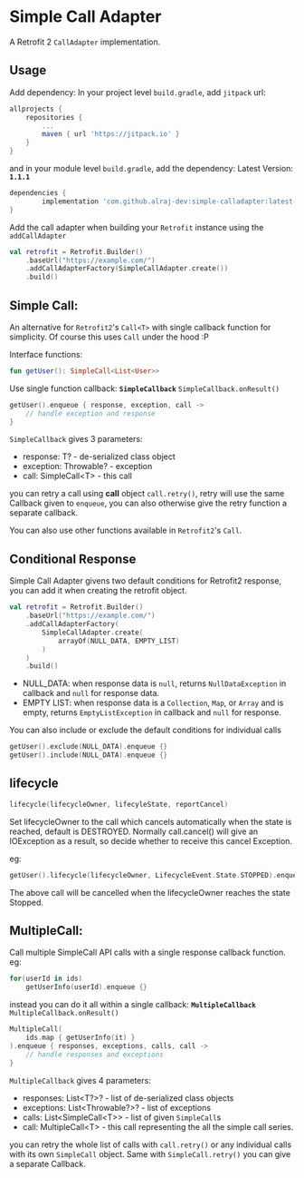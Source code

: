 Simple Call Adapter
=

A Retrofit 2 `CallAdapter` implementation.

Usage
-

Add dependency:
In your project level `build.gradle`, add `jitpack` url:
```groovy
allprojects {
    repositories {
        ...
        maven { url 'https://jitpack.io' }
    }
}
```

and in your module level `build.gradle`, add the dependency:
Latest Version: **`1.1.1`**

```groovy
dependencies {
        implementation 'com.github.alraj-dev:simple-calladapter:latest-version'
}
```

Add the call adapter when building your `Retrofit` instance using the `addCallAdapter`

```kotlin
val retrofit = Retrofit.Builder()
    .baseUrl("https://example.com/")
    .addCallAdapterFactory(SimpleCallAdapter.create())
    .build()
```

Simple Call:
-

An alternative for `Retrofit2`'s `Call<T>` with single callback function for simplicity. Of course this uses `Call` under the hood :P

Interface functions:
```kotlin
fun getUser(): SimpleCall<List<User>>
```

Use single function callback: **`SimpleCallback`**
`SimpleCallback.onResult()`
```kotlin
getUser().enqueue { response, exception, call ->
	// handle exception and response
}
```
`SimpleCallback` gives 3 parameters:

- response: T? - de-serialized class object
- exception: Throwable? - exception
- call: SimpleCall\<T\> - this call

you can retry a call using **call** object `call.retry()`, retry will use the same Callback given to `enqueue`, you can also otherwise give the retry function a separate callback.

You can also use other functions available in `Retrofit2`'s `Call`.

Conditional Response
--------------------

Simple Call Adapter givens two default conditions for Retrofit2 response, you can add it when creating the retrofit object.

```kotlin
val retrofit = Retrofit.Builder()
    .baseUrl("https://example.com/")
    .addCallAdapterFactory(
        SimpleCallAdapter.create(
            arrayOf(NULL_DATA, EMPTY_LIST)
        )
    )
    .build()
```

- NULL_DATA: when response data is `null`, returns `NullDataException` in callback and `null` for response data.
- EMPTY LIST: when response data is a `Collection`, `Map`, or `Array` and is empty, returns `EmptyListException` in callback and `null` for response.

You can also include or exclude the default conditions for individual calls
```kotlin
getUser().exclude(NULL_DATA).enqueue {}
getUser().include(NULL_DATA).enqueue {}
```

lifecycle
-

```kotlin
lifecycle(lifecycleOwner, lifecyleState, reportCancel)
```
Set lifecycleOwner to the call which cancels automatically when the state is reached, default is DESTROYED.
Normally call.cancel() will give an IOException as a result, so decide whether to receive this cancel Exception.

eg:
```kotlin
getUser().lifecycle(lifecycleOwner, LifecycleEvent.State.STOPPED).enqueue {}
```

The above call will be cancelled when the lifecycleOwner reaches the state Stopped.

MultipleCall:
-

Call multiple SimpleCall API calls with a single response callback function.
eg:
```kotlin
for(userId in ids)
	getUserInfo(userId).enqueue {}
```

instead you can do it all within a single callback: **`MultipleCallback`**
`MultipleCallback.onResult()`
```kotlin
MultipleCall(
	ids.map { getUserInfo(it) }
).enqueue { responses, exceptions, calls, call ->
	// handle responses and exceptions
}
```

`MultipleCallback` gives 4 parameters:

- responses: List<T?>? - list of de-serialized class objects
- exceptions: List<Throwable?>? - list of exceptions
- calls: List<SimpleCall\<T\>> - list of given `SimpleCall`s
- call: MultipleCall\<T\> - this call representing the all the simple call series.

you can retry the whole list of calls with `call.retry()` or any individual calls with its own `SimpleCall` object. Same with `SimpleCall.retry()` you can give a separate Callback.
